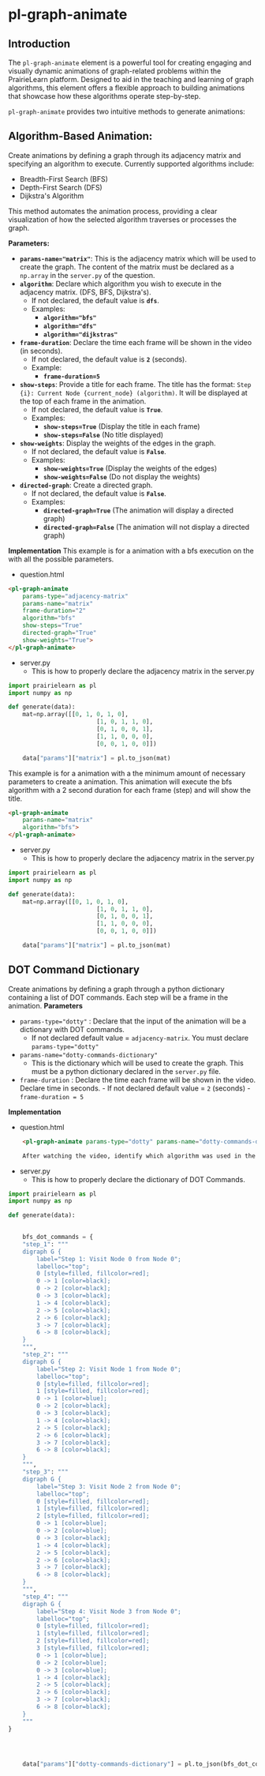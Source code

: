 # pl-graph-animate

## Introduction

The `pl-graph-animate` element is a powerful tool for creating engaging and visually dynamic animations of graph-related problems within the PrairieLearn platform. Designed to aid in the teaching and learning of graph algorithms, this element offers a flexible approach to building animations that showcase how these algorithms operate step-by-step.

`pl-graph-animate` provides two intuitive methods to generate animations:

## Algorithm-Based Animation: 
   Create animations by defining a graph through its adjacency matrix and specifying an algorithm to execute. Currently supported algorithms include:
   - Breadth-First Search (BFS)
   - Depth-First Search (DFS)
   - Dijkstra's Algorithm  

   This method automates the animation process, providing a clear visualization of how the selected algorithm traverses or processes the graph.
   
   **Parameters:**
- **`params-name="matrix"`**: This is the adjacency matrix which will be used to create the graph. The content of the matrix must be declared as a `np.array` in the `server.py` of the question.
- **`algorithm`**: Declare which algorithm you wish to execute in the adjacency matrix. (DFS, BFS, Dijkstra's). 
    - If not declared, the default value is **`dfs`**.
    - Examples:
        - **`algorithm="bfs"`**
        - **`algorithm="dfs"`**
        - **`algorithm="dijkstras"`**
- **`frame-duration`**: Declare the time each frame will be shown in the video (in seconds).
    - If not declared, the default value is **`2`** (seconds).
    - Example:
        - **`frame-duration=5`**
- **`show-steps`**: Provide a title for each frame. The title has the format: `Step {i}: Current Node {current_node} (algorithm)`. It will be displayed at the top of each frame in the animation.
    - If not declared, the default value is **`True`**.
    - Examples:
        - **`show-steps=True`** (Display the title in each frame)
        - **`show-steps=False`** (No title displayed)
- **`show-weights`**: Display the weights of the edges in the graph.
    - If not declared, the default value is **`False`**.
    - Examples:
        - **`show-weights=True`** (Display the weights of the edges)
        - **`show-weights=False`** (Do not display the weights)
- **`directed-graph`**: Create a directed graph.
    - If not declared, the default value is **`False`**.
    - Examples:
        - **`directed-graph=True`** (The animation will display a directed graph)
        - **`directed-graph=False`** (The animation will not display a directed graph)


**Implementation**
This example is for a animation with a bfs execution on the with all the possible parameters.
- question.html
    

```html
<pl-graph-animate 
    params-type="adjacency-matrix" 
    params-name="matrix" 
    frame-duration="2" 
    algorithm="bfs" 
    show-steps="True" 
    directed-graph="True" 
    show-weights="True">
</pl-graph-animate>
```

- server.py
    - This is how to properly declare the adjacency matrix in the server.py

```python
import prairielearn as pl
import numpy as np

def generate(data):
    mat=np.array([[0, 1, 0, 1, 0],
                         [1, 0, 1, 1, 0],
                         [0, 1, 0, 0, 1],
                         [1, 1, 0, 0, 0],
                         [0, 0, 1, 0, 0]])

    data["params"]["matrix"] = pl.to_json(mat)
```
This example is for a animation with a the minimum amount of necessary parameters to create a animation. This animation will execute the bfs algorithm with a 2 second duration for each frame (step) and will show the title.
```html
<pl-graph-animate 
    params-name="matrix" 
    algorithm="bfs"> 
</pl-graph-animate>
```
- server.py
    - This is how to properly declare the adjacency matrix in the server.py

```python
import prairielearn as pl
import numpy as np

def generate(data):
    mat=np.array([[0, 1, 0, 1, 0],
                         [1, 0, 1, 1, 0],
                         [0, 1, 0, 0, 1],
                         [1, 1, 0, 0, 0],
                         [0, 0, 1, 0, 0]])

    data["params"]["matrix"] = pl.to_json(mat)
```
## DOT Command Dictionary  
 Create animations by defining a graph through a python dictionary containing a list of DOT commands. Each step will be a frame in the animation.
 **Parameters**
 - `params-type="dotty"` : Declare that the input of the animation will be a dictionary with DOT commands.
    -   If not declared default value = `adjacency-matrix`. You must declare `params-type="dotty"`
- `params-name="dotty-commands-dictionary"`
    - This is the dictionary which will be used to create the graph. This must be a python dictionary declared in the `server.py` file.
- `frame-duration` : Declare the time each frame will be shown in the video. Declare time in seconds.
        -   If not declared default value = `2` (seconds)
        -  `frame-duration = 5` 

**Implementation**
- question.html
    

```html
    <pl-graph-animate params-type="dotty" params-name="dotty-commands-dictionary" frame-duration=2 ></pl-graph-animate>

    After watching the video, identify which algorithm was used in the graph traversal.
```
- server.py
    - This is how to properly declare the dictionary of DOT Commands.

```python
import prairielearn as pl
import numpy as np

def generate(data):
    

    bfs_dot_commands = {
    "step_1": """
    digraph G {
        label="Step 1: Visit Node 0 from Node 0";
        labelloc="top";
        0 [style=filled, fillcolor=red];
        0 -> 1 [color=black];
        0 -> 2 [color=black];
        0 -> 3 [color=black];
        1 -> 4 [color=black];
        2 -> 5 [color=black];
        2 -> 6 [color=black];
        3 -> 7 [color=black];
        6 -> 8 [color=black];
    }
    """,
    "step_2": """
    digraph G {
        label="Step 2: Visit Node 1 from Node 0";
        labelloc="top";
        0 [style=filled, fillcolor=red];
        1 [style=filled, fillcolor=red];
        0 -> 1 [color=blue];
        0 -> 2 [color=black];
        0 -> 3 [color=black];
        1 -> 4 [color=black];
        2 -> 5 [color=black];
        2 -> 6 [color=black];
        3 -> 7 [color=black];
        6 -> 8 [color=black];
    }
    """,
    "step_3": """
    digraph G {
        label="Step 3: Visit Node 2 from Node 0";
        labelloc="top";
        0 [style=filled, fillcolor=red];
        1 [style=filled, fillcolor=red];
        2 [style=filled, fillcolor=red];
        0 -> 1 [color=blue];
        0 -> 2 [color=blue];
        0 -> 3 [color=black];
        1 -> 4 [color=black];
        2 -> 5 [color=black];
        2 -> 6 [color=black];
        3 -> 7 [color=black];
        6 -> 8 [color=black];
    }
    """,
    "step_4": """
    digraph G {
        label="Step 4: Visit Node 3 from Node 0";
        labelloc="top";
        0 [style=filled, fillcolor=red];
        1 [style=filled, fillcolor=red];
        2 [style=filled, fillcolor=red];
        3 [style=filled, fillcolor=red];
        0 -> 1 [color=blue];
        0 -> 2 [color=blue];
        0 -> 3 [color=blue];
        1 -> 4 [color=black];
        2 -> 5 [color=black];
        2 -> 6 [color=black];
        3 -> 7 [color=black];
        6 -> 8 [color=black];
    }
    """
}




    data["params"]["dotty-commands-dictionary"] = pl.to_json(bfs_dot_commands)



```

